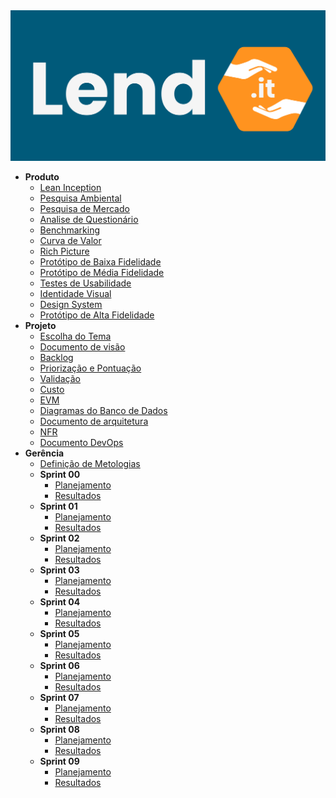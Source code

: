 <img src="assets/img/logo.png" alt="Logo" />

- **Produto**
  - [Lean Inception](_docs/produto/lean_inception.md)
  - [Pesquisa Ambiental](_docs/produto/pesquisa_ambiental.md)
  - [Pesquisa de Mercado](_docs/produto/pesquisa_mercado.md)
  - [Analise de Questionário](_docs/produto/questionario.md)
  - [Benchmarking](_docs/produto/benchmarking.md)
  - [Curva de Valor](_docs/produto/curva_valor.md)
  - [Rich Picture](_docs/produto/rich_picture.md)
  - [Protótipo de Baixa Fidelidade](_docs/produto/prototipo_baixa_fidelidade.md)
  - [Protótipo de Média Fidelidade](_docs/produto/prototipo_media_fidelidade.md)
  - [Testes de Usabilidade](_docs/produto/teste_usabilidade.md)
  - [Identidade Visual](_docs/produto/identidade_visual.md)
  - [Design System](_docs/produto/design_system.md)
  - [Protótipo de Alta Fidelidade](_docs/produto/prototipo_alta_fidelidade.md)
- **Projeto**
  - [Escolha do Tema](_docs/projeto/themes_vote.md)
  - [Documento de visão](_docs/projeto/documento_visao.md)
  - [Backlog](_docs/projeto/backlog.md)
  - [Priorização e Pontuação](_docs/projeto/priorizacao.md)
  - [Validação](_docs/projeto/verificacao.md)
  - [Custo](_docs/projeto/custo.md)
  - [EVM](_docs/projeto/evm.md)
  - [Diagramas do Banco de Dados](_docs/projeto/db.md)
  - [Documento de arquitetura](_docs/projeto/documento_arquitetura.md)
  - [NFR](_docs/projeto/nfr.md)
  - [Documento DevOps](_docs/projeto/documento_devops.md)
- **Gerência**
  - [Definição de Metologias](_docs/gerência/methods.md)
  - **Sprint 00**
    - [Planejamento](_docs/gerência/sprint0/plaining.md)
    - [Resultados](_docs/gerência/sprint0/results.md)
  - **Sprint 01**
    - [Planejamento](_docs/gerência/sprint1/plaining.md)
    - [Resultados](_docs/gerência/sprint1/results.md)
  - **Sprint 02**
    - [Planejamento](_docs/gerência/sprint2/plaining.md)
    - [Resultados](_docs/gerência/sprint2/results.md)
  - **Sprint 03**
    - [Planejamento](_docs/gerência/sprint3/plaining.md)
    - [Resultados](_docs/gerência/sprint3/results.md)
  - **Sprint 04**
    - [Planejamento](_docs/gerência/sprint4/plaining.md)
    - [Resultados](_docs/gerência/sprint4/results.md)
  - **Sprint 05**
    - [Planejamento](_docs/gerência/sprint5/plaining.md)
    - [Resultados](_docs/gerência/sprint5/results.md)
  - **Sprint 06**
    - [Planejamento](_docs/gerência/sprint6/plaining.md)
    - [Resultados](_docs/gerência/sprint6/results.md)
  - **Sprint 07**
    - [Planejamento](_docs/gerência/sprint7/plaining.md)
    - [Resultados](_docs/gerência/sprint7/results.md)
  - **Sprint 08**
    - [Planejamento](_docs/gerência/sprint8/plaining.md)
    - [Resultados](_docs/gerência/sprint8/results.md)
  - **Sprint 09**
    - [Planejamento](_docs/gerência/sprint9/plaining.md)
    - [Resultados](_docs/gerência/sprint9/results.md)
